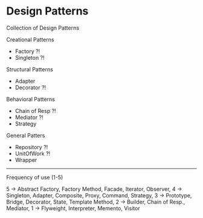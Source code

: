 # Design Patterns

Collection of Design Patterns

Creational Patterns

-   Factory ?!
-   Singleton ?!

Structural Patterns

-   Adapter
-   Decorator ?!

Behavioral Patterns

-   Chain of Resp ?!
-   Mediator ?!
-   Strategy

General Patters

-   Repository ?!
-   UnitOfWork ?!
-   Wrapper

---

Frequency of use (1-5)

5 -> Abstract Factory, Factory Method, Facade, Iterator, Observer,
4 -> Singleton, Adapter, Composite, Proxy, Command, Strategy,
3 -> Prototype, Bridge, Decorator, State, Template Method,
2 -> Builder, Chain of Resp., Mediator,
1 -> Flyweight, Interpreter, Memento, Visitor
